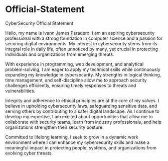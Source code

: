 # Official-Statement
CyberSecurity Official Statement

Hello, my name is Ivann James Paradero. I am an aspiring cybersecurity professional with a strong foundation in computer science and a passion for securing digital environments. My interest in cybersecurity stems from its integral role in daily life, often unnoticed by many, yet crucial in protecting individuals and organizations from emerging threats.

With experience in programming, web development, and analytical problem-solving, I am eager to apply my technical skills while continuously expanding my knowledge in cybersecurity. My strengths in logical thinking, time management, and self-discipline allow me to approach security challenges efficiently, ensuring timely responses to threats and vulnerabilities.

Integrity and adherence to ethical principles are at the core of my values. I believe in upholding cybersecurity laws, safeguarding sensitive data, and serving others by contributing to a safer digital landscape. As I continue to develop my expertise, I am excited about opportunities that allow me to collaborate with security teams, learn from industry professionals, and help organizations strengthen their security posture.

Committed to lifelong learning, I seek to grow in a dynamic work environment where I can enhance my cybersecurity skills and make a meaningful impact in protecting people, systems, and organizations from evolving cyber threats.
